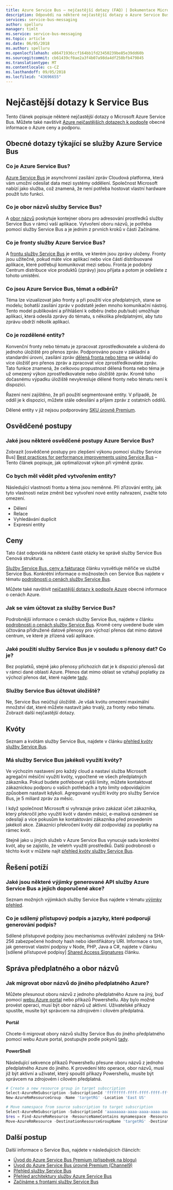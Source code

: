 ```yaml
---
title: Azure Service Bus – nejčastější dotazy (FAQ) | Dokumentace Microsoftu
description: Odpovědi na některé nejčastější dotazy o Azure Service Bus.
services: service-bus-messaging
author: spelluru
manager: timlt
ms.service: service-bus-messaging
ms.topic: article
ms.date: 06/05/2018
ms.author: spelluru
ms.openlocfilehash: e86471936ccf164bb1fd23450239be85e39dd60b
ms.sourcegitcommit: cb61439cf0ae2a3f4b07a98da4df258bfb479845
ms.translationtype: MT
ms.contentlocale: cs-CZ
ms.lasthandoff: 09/05/2018
ms.locfileid: "43696655"
---
```

# <a name="service-bus-faq"></a>Nejčastější dotazy k Service Bus

Tento článek popisuje některé nejčastější dotazy o Microsoft Azure Service Bus. Můžete také navštívit [Azure nejčastějších dotazech k podpoře](https://azure.microsoft.com/en-us/support/faq/) obecné informace o Azure ceny a podporu.

## <a name="general-questions-about-azure-service-bus"></a>Obecné dotazy týkající se služby Azure Service Bus
### <a name="what-is-azure-service-bus"></a>Co je Azure Service Bus?
[Azure Service Bus](service-bus-messaging-overview.md) je asynchronní zasílání zpráv Cloudová platforma, která vám umožní odesílat data mezi systémy oddělení. Společnost Microsoft nabízí jako služba, což znamená, že není potřeba hostovat vlastní hardware použít tuto funkci.

### <a name="what-is-a-service-bus-namespace"></a>Co je obor názvů služby Service Bus?
A [obor názvů](service-bus-create-namespace-portal.md) poskytuje kontejner oboru pro adresování prostředků služby Service Bus v rámci vaší aplikace. Vytvoření oboru názvů, je potřeba pomocí služby Service Bus a je jedním z prvních kroků v části Začínáme.

### <a name="what-is-an-azure-service-bus-queue"></a>Co je fronty služby Azure Service Bus?
A [frontu služby Service Bus](service-bus-queues-topics-subscriptions.md) je entita, ve kterém jsou zprávy uloženy. Fronty jsou užitečné, pokud máte více aplikací nebo více částí distribuované aplikace, které potřebují komunikovat mezi sebou. Fronta je podobný Centrum distribuce více produktů (zprávy) jsou přijata a potom je odešlete z tohoto umístění.

### <a name="what-are-azure-service-bus-topics-and-subscriptions"></a>Co jsou Azure Service Bus, témat a odběrů?
Téma lze vizualizovat jako fronty a při použití více předplatných, stane se modelu; bohatší zasílání zpráv v podstatě jeden mnoho komunikační nástroj. Tento model publikování a přihlášení k odběru (nebo *pub/sub*) umožňuje aplikaci, která odesílá zprávy do tématu, s několika předplatnými, aby tuto zprávu obdrží několik aplikací.

### <a name="what-is-a-partitioned-entity"></a>Co je rozdělené entity?
Konvenční fronty nebo tématu je zpracovat zprostředkovatele a uložená do jednoho úložiště pro přenos zpráv. Podporováno pouze v základní a standardní úrovní, zasílání zpráv [dělená fronta nebo téma](service-bus-partitioning.md) se ukládají do více úložišť pro přenos zpráv a zpracovat více zprostředkovatele zpráv. Tato funkce znamená, že celkovou propustnost dělená fronta nebo téma je už omezený výkon zprostředkovatele nebo úložiště zpráv. Kromě toho dočasnému výpadku úložiště nevykresluje dělené fronty nebo tématu není k dispozici.

Řazení není zajištěno, že při použití segmentované entity. V případě, že oddíl je k dispozici, můžete stále odesílání a příjem zpráv z ostatních oddílů.

 Dělené entity v již nejsou podporovány [SKU úrovně Premium](service-bus-premium-messaging.md). 

## <a name="best-practices"></a>Osvědčené postupy
### <a name="what-are-some-azure-service-bus-best-practices"></a>Jaké jsou některé osvědčené postupy Azure Service Bus?
Zobrazit [osvědčené postupy pro zlepšení výkonu pomocí služby Service Bus] [ Best practices for performance improvements using Service Bus] – Tento článek popisuje, jak optimalizovat výkon při výměně zpráv.

### <a name="what-should-i-know-before-creating-entities"></a>Co bych měl vědět před vytvořením entity?
Následující vlastnosti frontu a téma jsou neměnné. Při zřizování entity, jak tyto vlastnosti nelze změnit bez vytvoření nové entity nahrazení, zvažte toto omezení.

* Dělení
* Relace
* Vyhledávání duplicit
* Expresní entity

## <a name="pricing"></a>Ceny
Tato část odpovídá na některé časté otázky ke správě služby Service Bus Cenová struktura.

[Služby Service Bus, ceny a fakturace](service-bus-pricing-billing.md) článku vysvětluje měřiče ve službě Service Bus. Konkrétní informace o možnostech cen Service Bus najdete v tématu [podrobnosti o cenách služby Service Bus](https://azure.microsoft.com/pricing/details/service-bus/).

Můžete také navštívit [nejčastější dotazy k podpoře Azure](https://azure.microsoft.com/en-us/support/faq/) obecné informace o cenách Azure. 

### <a name="how-do-you-charge-for-service-bus"></a>Jak se vám účtovat za služby Service Bus?
Podrobnější informace o cenách služby Service Bus, najdete v článku [podrobnosti o cenách služby Service Bus][Pricing overview]. Kromě ceny uvedené bude vám účtována přidružené datové přenosy pro výchozí přenos dat mimo datové centrum, ve které je zřízená vaší aplikace.

### <a name="what-usage-of-service-bus-is-subject-to-data-transfer-what-is-not"></a>Jaké použití služby Service Bus je v souladu s přenosy dat? Co je?
Bez poplatků, stejně jako přenosy příchozích dat je k dispozici přenosů dat v rámci dané oblasti Azure. Přenos dat mimo oblast se vztahují poplatky za výchozí přenos dat, které najdete [tady](https://azure.microsoft.com/pricing/details/bandwidth/).

### <a name="does-service-bus-charge-for-storage"></a>Služby Service Bus účtovat úložiště?
Ne, Service Bus neúčtují úložiště. Je však kvótu omezení maximální množství dat, které můžete nastavit jako trvalý, za fronty nebo tématu. Zobrazit další nejčastější dotazy.

## <a name="quotas"></a>Kvóty

Seznam a kvótám služby Service Bus, najdete v článku [přehled kvóty služby Service Bus][Quotas overview].

### <a name="does-service-bus-have-any-usage-quotas"></a>Má služby Service Bus jakékoli využití kvóty?
Ve výchozím nastavení pro každý cloud a nastaví služba Microsoft agregační měsíční využití kvóty, vypočtené ve všech předplatných zákazníka. Pokud budete potřebovat vyšší limity, můžete kontaktovat zákaznickou podporu o vašich potřebách a tyto limity odpovídajícím způsobem nastavit kdykoli. Agregované využití kvóty pro služby Service Bus, je 5 miliard zpráv za měsíc.

I když společnost Microsoft si vyhrazuje právo zakázat účet zákazníka, který překročil jeho využití kvót v daném měsíci, e-mailová oznámení se odesílají a více pokusům ke kontaktování zákazníka před provedením jakékoli akce. Zákazníci překročení kvóty dál zodpovídají za poplatky na rámec kvót.

Stejně jako u jiných služeb v Azure Service Bus vynucuje sadu konkrétní kvót, aby se zajistilo, že veletrh využití prostředků. Další podrobnosti o těchto kvót v můžete najít [přehled kvóty služby Service Bus][Quotas overview].

## <a name="troubleshooting"></a>Řešení potíží
### <a name="what-are-some-of-the-exceptions-generated-by-azure-service-bus-apis-and-their-suggested-actions"></a>Jaké jsou některé výjimky generované API služby Azure Service Bus a jejich doporučené akce?
Seznam možných výjimkách služby Service Bus najdete v tématu [výjimky přehled][Exceptions overview].

### <a name="what-is-a-shared-access-signature-and-which-languages-support-generating-a-signature"></a>Co je sdílený přístupový podpis a jazyky, které podporují generování podpis?
Sdílené přístupové podpisy jsou mechanismus ověřování založený na SHA-256 zabezpečené hodnoty hash nebo identifikátory URI. Informace o tom, jak generovat vlastní podpisy v Node, PHP, Java a C\#, najdete v článku [sdílené přístupové podpisy] [ Shared Access Signatures] článku.

## <a name="subscription-and-namespace-management"></a>Správa předplatného a obor názvů
### <a name="how-do-i-migrate-a-namespace-to-another-azure-subscription"></a>Jak migrovat obor názvů do jiného předplatného Azure?

Můžete přesunout oboru názvů z jednoho předplatného Azure na jiný, buď pomocí [webu Azure portal](https://portal.azure.com) nebo příkazů Powershellu. Aby bylo možné provést operaci, musí být obor názvů už aktivní. Uživatelské příkazy spustíte, musíte být správcem na zdrojovém i cílovém předplatná.

#### <a name="portal"></a>Portál

Chcete-li migrovat obory názvů služby Service Bus do jiného předplatného pomocí webu Azure portal, postupujte podle pokynů [tady](../azure-resource-manager/resource-group-move-resources.md#use-portal). 

#### <a name="powershell"></a>PowerShell

Následující sekvence příkazů Powershellu přesune oboru názvů z jednoho předplatného Azure do jiného. K provedení této operace, obor názvů, musí již být aktivní a uživatel, který spouští příkazy Powershellu, musíte být správcem na zdrojovém i cílovém předplatná.

```powershell
# Create a new resource group in target subscription
Select-AzureRmSubscription -SubscriptionId 'ffffffff-ffff-ffff-ffff-ffffffffffff'
New-AzureRmResourceGroup -Name 'targetRG' -Location 'East US'

# Move namespace from source subscription to target subscription
Select-AzureRmSubscription -SubscriptionId 'aaaaaaaa-aaaa-aaaa-aaaa-aaaaaaaaaaaa'
$res = Find-AzureRmResource -ResourceNameContains mynamespace -ResourceType 'Microsoft.ServiceBus/namespaces'
Move-AzureRmResource -DestinationResourceGroupName 'targetRG' -DestinationSubscriptionId 'ffffffff-ffff-ffff-ffff-ffffffffffff' -ResourceId $res.ResourceId
```

## <a name="next-steps"></a>Další postup
Další informace o Service Bus, najdete v následujících článcích:

* [Úvod do Azure Service Bus Premium (příspěvek na blogu)](http://azure.microsoft.com/blog/introducing-azure-service-bus-premium-messaging/)
* [Úvod do Azure Service Bus úrovně Premium (Channel9)](https://channel9.msdn.com/Blogs/Subscribe/Introducing-Azure-Service-Bus-Premium-Messaging)
* [Přehled služby Service Bus](service-bus-messaging-overview.md)
* [Přehled architektury služby Azure Service Bus](service-bus-fundamentals-hybrid-solutions.md)
* [Začínáme s frontami služby Service Bus](service-bus-dotnet-get-started-with-queues.md)

[Best practices for performance improvements using Service Bus]: service-bus-performance-improvements.md
[Best practices for insulating applications against Service Bus outages and disasters]: service-bus-outages-disasters.md
[Pricing overview]: https://azure.microsoft.com/pricing/details/service-bus/
[Quotas overview]: service-bus-quotas.md
[Exceptions overview]: service-bus-messaging-exceptions.md
[Shared Access Signatures]: service-bus-sas.md
